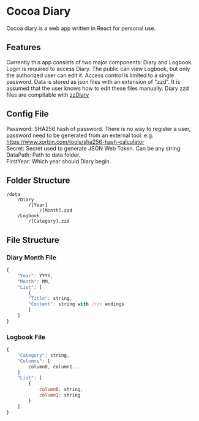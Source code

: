 # Cocoa Diary  
Cocoa diary is a web app written in React for personal use.  
## Features  
Currently this app consists of two major components: Diary and Logbook. Login is required to access Diary. The public can view Logbook, but only the authorized user can edit it. Access control is limited to a single password.
Data is stored as json files with an extension of "zzd". It is assumed that the user knows how to edit these files manually. Diary zzd files are compitable with [zzDiary](https://github.com/cwfroom/zzDiary)
## Config File  
Password: SHA256 hash of password. There is no way to register a user, password need to be generated from an external tool. e.g. https://www.xorbin.com/tools/sha256-hash-calculator  
Secret: Secret used to generate JSON Web Token. Can be any string.  
DataPath: Path to data folder.  
FirstYear: Which year should Diary begin.
## Folder Structure  
```
/data
    /Diary
        /[Year]
            /[Month].zzd
    /Logbook
        /[Category].zzd
```
## File Structure  
### Diary Month File  
```javascript
{
    "Year": YYYY,
    "Month": MM,
    "List": [
        {
        "Title": string,
        "Content": string with /r/n endings
        }
    ]
}
```
### Logbook File
```javascript
{
    "Category": string,
    "Columns": [
        column0, column1...
    ]
    "List": [
        {
            column0: string,
            column1: string
        }
    ]
}
```
